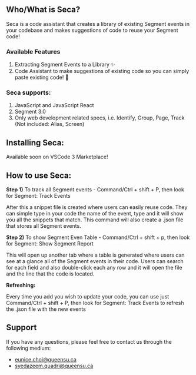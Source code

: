 ## Who/What is Seca?

Seca is a code assistant that creates a library of existing Segment events in your codebase and makes suggestions of code to reuse your Segment code!

### Available Features

1. Extracting Segment Events to a Library ✨
2. Code Assistant to make suggestions of existing code so you can simply paste existing code! 🥰

### Seca supports:

1. JavaScript and JavaScript React
2. Segment 3.0
3. Only web development related specs, i.e. Identify, Group, Page, Track (Not included: Alias, Screen)

## Installing Seca:

Available soon on VSCode 3 Marketplace!

## How to use Seca:

**Step 1)** To track all Segment events - Command/Ctrl + shift + P, then look for Segment: Track Events

After this a snippet file is created where users can easily reuse code. They can simple type in your code the name of the event, type and it will show you all the snippets that match. This command will also create a .json file that stores all Segment events.

**Step 2)** To show Segment Even Table - Command/Ctrl + shift + p, then look for Segment: Show Segment Report

This will open up another tab where a table is generated where users can see at a glance all of the Segment events in their code. Users can search for each field and also double-click each any row and it will open the file and the line that the code is located.

**Refreshing:**

Every time you add you wish to update your code, you can use just Command/Ctrl + shift + P, then look for Segment: Track Events to refresh the .json file with the new events

## Support

If you have any questions, please feel free to contact us through the following medium: 

- eunice.choi@queensu.ca
- syedazeem.quadri@queensu.ca
